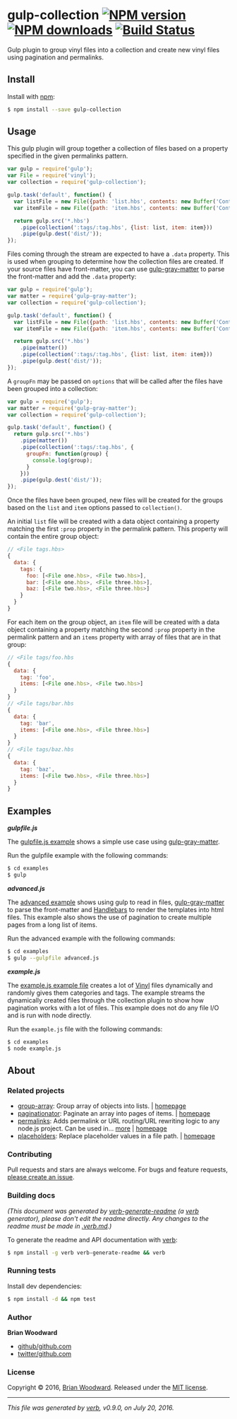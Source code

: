# gulp-collection [![NPM version](https://img.shields.io/npm/v/gulp-collection.svg?style=flat)](https://www.npmjs.com/package/gulp-collection) [![NPM downloads](https://img.shields.io/npm/dm/gulp-collection.svg?style=flat)](https://npmjs.org/package/gulp-collection) [![Build Status](https://img.shields.io/travis/doowb/gulp-collection.svg?style=flat)](https://travis-ci.org/doowb/gulp-collection)

Gulp plugin to group vinyl files into a collection and create new vinyl files using pagination and permalinks.

## Install

Install with [npm](https://www.npmjs.com/):

```sh
$ npm install --save gulp-collection
```

## Usage

This gulp plugin will group together a collection of files based on a property specified in the given permalinks pattern.

```js
var gulp = require('gulp');
var File = require('vinyl');
var collection = require('gulp-collection');

gulp.task('default', function() {
  var listFile = new File({path: 'list.hbs', contents: new Buffer('Contents to use for listing all the tags')});
  var itemFile = new File({path: 'item.hbs', contents: new Buffer('Contents to use for individual tags')});

  return gulp.src('*.hbs')
    .pipe(collection(':tags/:tag.hbs', {list: list, item: item}))
    .pipe(gulp.dest('dist/'));
});
```

Files coming through the stream are expected to have a `.data` property. This is used when grouping to determine how the collection files are created. If your source files have front-matter, you can use [gulp-gray-matter](https://github.com/simbo/gulp-gray-matter) to parse the front-matter and add the `.data` property:

```js
var gulp = require('gulp');
var matter = require('gulp-gray-matter');
var collection = require('gulp-collection');

gulp.task('default', function() {
  var listFile = new File({path: 'list.hbs', contents: new Buffer('Contents to use for listing all the tags')});
  var itemFile = new File({path: 'item.hbs', contents: new Buffer('Contents to use for individual tags')});

  return gulp.src('*.hbs')
    .pipe(matter())
    .pipe(collection(':tags/:tag.hbs', {list: list, item: item}))
    .pipe(gulp.dest('dist/'));
});
```

A `groupFn` may be passed on `options` that will be called after the files have been grouped into a collection:

```js
var gulp = require('gulp');
var matter = require('gulp-gray-matter');
var collection = require('gulp-collection');

gulp.task('default', function() {
  return gulp.src('*.hbs')
    .pipe(matter())
    .pipe(collection(':tags/:tag.hbs', {
      groupFn: function(group) {
        console.log(group);
      }
    }))
    .pipe(gulp.dest('dist/'));
});
```

Once the files have been grouped, new files will be created for the groups based on the `list` and `item` options passed to `collection()`.

An initial `list` file will be created with a data object containing a property matching the first `:prop` property in the permalink pattern. This property will contain the entire group object:

```js
// <File tags.hbs>
{
  data: {
    tags: {
      foo: [<File one.hbs>, <File two.hbs>],
      bar: [<File one.hbs>, <File three.hbs>],
      baz: [<File two.hbs>, <File three.hbs>]
    }
  }
}
```

For each item on the group object, an `item` file will be created with a data object containing a property matching the second `:prop` property in the permalink pattern and an `items` property with array of files that are in that group:

```js
// <File tags/foo.hbs
{
  data: {
    tag: 'foo',
    items: [<File one.hbs>, <File two.hbs>]
  }
}
// <File tags/bar.hbs
{
  data: {
    tag: 'bar',
    items: [<File one.hbs>, <File three.hbs>]
  }
}
// <File tags/baz.hbs
{
  data: {
    tag: 'baz',
    items: [<File two.hbs>, <File three.hbs>]
  }
}
```

## Examples

_**gulpfile.js**_

The [gulpfile.js example](./examples/gulpfile.js) shows a simple use case using [gulp-gray-matter](https://github.com/simbo/gulp-gray-matter).

Run the gulpfile example with the following commands:

```sh
$ cd examples
$ gulp
```

_**advanced.js**_

The [advanced example](./examples/advanced.js) shows using gulp to read in files, [gulp-gray-matter](https://github.com/simbo/gulp-gray-matter) to parse the front-matter and [Handlebars](http://www.handlebarsjs.com/) to render the templates into html files. This example also shows the use of pagination to create multiple pages from a long list of items.

Run the advanced example with the following commands:

```sh
$ cd examples
$ gulp --gulpfile advanced.js
```

_**example.js**_

The [example.js example file](./examples/example.js) creates a lot of [Vinyl](http://github.com/gulpjs/vinyl) files dynamically and randomly gives them categories and tags. The example streams the dynamically created files through the collection plugin to show how pagination works with a lot of files. This example does not do any file I/O and is run with node directly.

Run the `example.js` file with the following commands:

```sh
$ cd examples
$ node example.js
```

## About

### Related projects

* [group-array](https://www.npmjs.com/package/group-array): Group array of objects into lists. | [homepage](https://github.com/doowb/group-array "Group array of objects into lists.")
* [paginationator](https://www.npmjs.com/package/paginationator): Paginate an array into pages of items. | [homepage](https://github.com/doowb/paginationator "Paginate an array into pages of items.")
* [permalinks](https://www.npmjs.com/package/permalinks): Adds permalink or URL routing/URL rewriting logic to any node.js project. Can be used in… [more](https://github.com/jonschlinkert/permalinks) | [homepage](https://github.com/jonschlinkert/permalinks "Adds permalink or URL routing/URL rewriting logic to any node.js project. Can be used in static site generators, build systems, web applications or anywhere you need to do path transformation or prop-string replacements.")
* [placeholders](https://www.npmjs.com/package/placeholders): Replace placeholder values in a file path. | [homepage](https://github.com/jonschlinkert/placeholders "Replace placeholder values in a file path.")

### Contributing

Pull requests and stars are always welcome. For bugs and feature requests, [please create an issue](../../issues/new).

### Building docs

_(This document was generated by [verb-generate-readme](https://github.com/verbose/verb-generate-readme) (a [verb](https://github.com/verbose/verb) generator), please don't edit the readme directly. Any changes to the readme must be made in [.verb.md](.verb.md).)_

To generate the readme and API documentation with [verb](https://github.com/verbose/verb):

```sh
$ npm install -g verb verb-generate-readme && verb
```

### Running tests

Install dev dependencies:

```sh
$ npm install -d && npm test
```

### Author

**Brian Woodward**

* [github/github.com](https://github.com/github.com)
* [twitter/github.com](http://twitter.com/github.com)

### License

Copyright © 2016, [Brian Woodward](https://github.com).
Released under the [MIT license](https://github.com/doowb/gulp-collection/blob/master/LICENSE).

***

_This file was generated by [verb](https://github.com/verbose/verb), v0.9.0, on July 20, 2016._